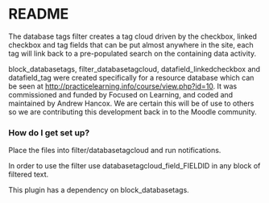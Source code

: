 # README #

The database tags filter creates a tag cloud driven by the checkbox, linked checkbox and tag fields that can be put almost anywhere in the site, each tag will link back to a pre-populated search on the containing data activity.

block_databasetags, filter_databasetagcloud, datafield_linkedcheckbox and datafield_tag were created specifically for a resource database which can be seen at http://practicelearning.info/course/view.php?id=10. It was commissioned and funded by Focused on Learning, and coded and maintained by Andrew Hancox. We are certain this will be of use to others so we are contributing this development back in to the Moodle community.

### How do I get set up? ###

Place the files into filter/databasetagcloud and run notifications.

In order to use the filter use databasetagcloud_field_FIELDID in any block of filtered text.

This plugin has a dependency on block_databasetags.
